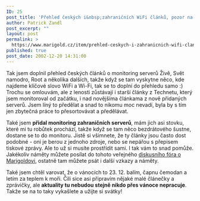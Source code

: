 ```yaml
---
ID: 25
post_title: 'Přehled českých i&nbsp;zahraničních WiFi článků, pozor na vánoce'
author: Patrick Zandl
post_excerpt: ""
layout: post
permalink: >
  https://www.marigold.cz/item/prehled-ceskych-i-zahranicnich-wifi-clanku-pozor-na-vanoce
published: true
post_date: 2002-12-20 14:31:00
---
```

<P>Tak jsem doplnil přehled českých článků o monitoring serverů Živě, Svět namodro, Root a několika dalších, takže když se tam vyskytne něco, kde najdeme klíčové slovo WiFi a Wi-Fi, tak se to doplní do přehledu samo :) Trochu se omlouvám, ale z lenosti zůstávají i starší články z Technetu, který jsem monitoroval od začátku, i nad novějšíma článkama z nově přidaných serverů. Jsem líný to předělat a snad to nikomu moc nevadí, byla by s tím jen zbytečná práce to přesortovávat a předělávat. </P>
<P>Také jsem <STRONG>přidal monitoring zahraničních serverů</STRONG>, mám jich asi stovku, které mi tu robůtek prochází, takže když se tam něco bezdrátového šustne, dostane se to do monitoru. Jistě si všimnete, že ty články jsou často dost podobné - oni je berou z jednoho zdroje, nebo se nepářou s přepisem tiskové zprávy. Ale to už si musíte prostřídit sami. I tak vám to snad pomůže. Jakékoliv náměty můžete posílat do tohoto veřejného <A href="#" target=_blank>diskusního fóra o Marigoldovi</A>, ostatně tam můžete psát i další vzkazy a náměty.</P>
<P>Také jsem chtěl varovat, že o vánocích to 23. 12. balím, čapnu čemodan a letím za teplem k moři. Čili sice asi připravím nějaké malé článečky a zprávičky, ale<STRONG> aktuality tu nebudou&#160;stejně nikdo přes vánoce nepracuje</STRONG>. Takže se na to taky vykašlete a užijte si svátky!</P>
